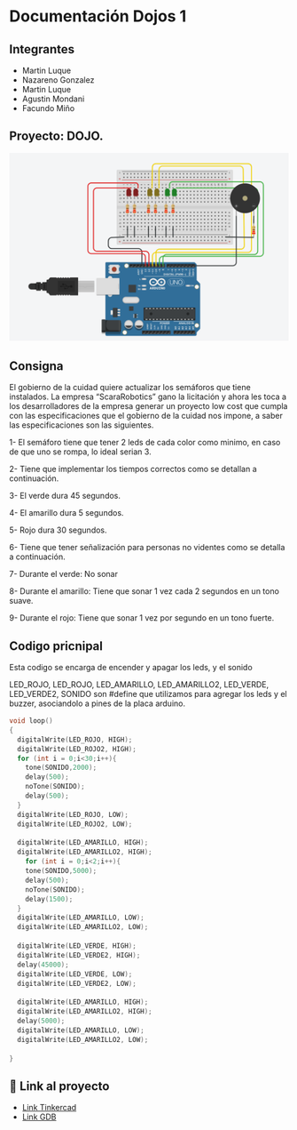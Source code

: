 # Documentación Dojos 1


## Integrantes 
- Martin Luque
- Nazareno Gonzalez
- Martin Luque
- Agustin Mondani
- Facundo Miño 

## Proyecto: DOJO.
![Tinkercad](./Imagenes/Imagen.png)

## Consigna
El gobierno de la cuidad quiere actualizar los semáforos que tiene instalados. La empresa
“ScaraRobotics” gano la licitación y ahora les toca a los desarrolladores de la empresa generar
un proyecto low cost que cumpla con las especificaciones que el gobierno de la cuidad nos
impone, a saber las especificaciones son las siguientes.

1- El semáforo tiene que tener 2 leds de cada color como minimo, en caso de que uno se
rompa, lo ideal serian 3.

2- Tiene que implementar los tiempos correctos como se detallan a continuación.

3- El verde dura 45 segundos.

4- El amarillo dura 5 segundos.

5- Rojo dura 30 segundos.

6- Tiene que tener señalización para personas no videntes como se detalla a
continuación.

7- Durante el verde: No sonar

8- Durante el amarillo: Tiene que sonar 1 vez cada 2 segundos en un tono suave.

9- Durante el rojo: Tiene que sonar 1 vez por segundo en un tono fuerte.


## Codigo pricnipal
Esta codigo se encarga de encender y apagar los leds, y el sonido

LED_ROJO, LED_ROJO, LED_AMARILLO, LED_AMARILLO2, LED_VERDE, LED_VERDE2, SONIDO son #define que utilizamos para agregar los leds y el buzzer, asociandolo a pines de la placa arduino.

~~~ C (lenguaje en el que esta escrito)
void loop()
{
  digitalWrite(LED_ROJO, HIGH);
  digitalWrite(LED_ROJO2, HIGH);
  for (int i = 0;i<30;i++){
	tone(SONIDO,2000);
	delay(500);
    noTone(SONIDO);
	delay(500);
  }
  digitalWrite(LED_ROJO, LOW);
  digitalWrite(LED_ROJO2, LOW);

  digitalWrite(LED_AMARILLO, HIGH);
  digitalWrite(LED_AMARILLO2, HIGH);
    for (int i = 0;i<2;i++){
	tone(SONIDO,5000);
	delay(500);
    noTone(SONIDO);
	delay(1500);
  }
  digitalWrite(LED_AMARILLO, LOW);
  digitalWrite(LED_AMARILLO2, LOW);

  digitalWrite(LED_VERDE, HIGH);
  digitalWrite(LED_VERDE2, HIGH);
  delay(45000);
  digitalWrite(LED_VERDE, LOW);
  digitalWrite(LED_VERDE2, LOW);
	
  digitalWrite(LED_AMARILLO, HIGH);
  digitalWrite(LED_AMARILLO2, HIGH);
  delay(5000);
  digitalWrite(LED_AMARILLO, LOW);
  digitalWrite(LED_AMARILLO2, LOW);

}

~~~

## :robot: Link al proyecto
- [Link Tinkercad](https://www.tinkercad.com/things/3UB47iIs1Iu-funky-borwo-lahdi/editel?sharecode=VVW9Wf8ew58oqMX5lVovzLTdFrnXEZk0e0ResUwPpYg)
- [Link GDB](https://onlinegdb.com/sXxg-CL2o)
